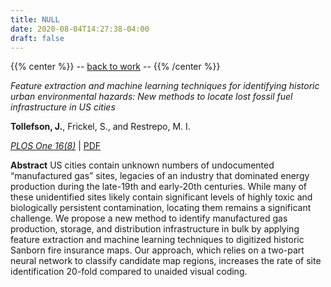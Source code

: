 ```yaml
---
title: NULL
date: 2020-08-04T14:27:38-04:00
draft: false
---
```


{{% center %}}
-- [back to work](/pubs) --
{{% /center %}}
<br/>



_Feature extraction and machine learning techniques for identifying historic urban environmental hazards: New methods to locate lost fossil fuel infrastructure in US cities_

**Tollefson, J.**, Frickel, S., and Restrepo, M. I.

<a target="_blank" href="https://journals.plos.org/plosone/article?id=10.1371/journal.pone.0255507">*_PLOS One_ 16(8)*</a> | [PDF](https://tollefsonj.github.io/publications/journal_pone_0255507.pdf)

**Abstract** US cities contain unknown numbers of undocumented “manufactured gas” sites, legacies of an industry that dominated energy production during the late-19th and early-20th centuries. While many of these unidentified sites likely contain significant levels of highly toxic and biologically persistent contamination, locating them remains a significant challenge. We propose a new method to identify manufactured gas production, storage, and distribution infrastructure in bulk by applying feature extraction and machine learning techniques to digitized historic Sanborn fire insurance maps. Our approach, which relies on a two-part neural network to classify candidate map regions, increases the rate of site identification 20-fold compared to unaided visual coding.
